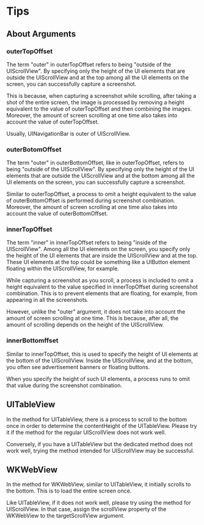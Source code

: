 # Tips

## About Arguments

### outerTopOffset
The term "outer" in outerTopOffset refers to being "outside of the UIScrollView".
By specifying only the height of the UI elements that are outside the UIScrollView and at the top among all the UI elements on the screen, you can successfully capture a screenshot. 

This is because, when capturing a screenshot while scrolling, after taking a shot of the entire screen, the image is processed by removing a height equivalent to the value of outerTopOffset and then combining the images.
Moreover, the amount of screen scrolling at one time also takes into account the value of outerTopOffset.

Usually, UINavigationBar is outer of UIScrollView.

### outerBotomOffset
The term "outer" in outerBottomOffset, like in outerTopOffset, refers to being "outside of the UIScrollView". By specifying only the height of the UI elements that are outside the UIScrollView and at the bottom among all the UI elements on the screen, you can successfully capture a screenshot. 

Similar to outerTopOffset, a process to omit a height equivalent to the value of outerBottomOffset is performed during screenshot combination. 
Moreover, the amount of screen scrolling at one time also takes into account the value of outerBottomOffset.

### innerTopOffset
The term "inner" in innerTopOffset refers to being "inside of the UIScrollView". Among all the UI elements on the screen, you specify only the height of the UI elements that are inside the UIScrollView and at the top. These UI elements at the top could be something like a UIButton element floating within the UIScrollView, for example.

While capturing a screenshot as you scroll, a process is included to omit a height equivalent to the value specified in innerTopOffset during screenshot combination. This is to prevent elements that are floating, for example, from appearing in all the screenshots.

However, unlike the "outer" argument, it does not take into account the amount of screen scrolling at one time. This is because, after all, the amount of scrolling depends on the height of the UIScrollView.

### innerBottomffset
Similar to innerTopOffset, this is used to specify the height of UI elements at the bottom of the UIScrollView. Inside the UIScrollView, and at the bottom, you often see advertisement banners or floating buttons.

When you specify the height of such UI elements, a process runs to omit that value during the screenshot combination.


## UITableView
In the method for UITableView, there is a process to scroll to the bottom once in order to determine the contentHeight of the UITableView. Please try it if the method for the regular UIScrollView does not work well.

Conversely, if you have a UITableView but the dedicated method does not work well, trying the method intended for UIScrollView may be successful.

## WKWebView
In the method for WKWebView, similar to UITableView, it initially scrolls to the bottom. This is to load the entire screen once.

Like UITableView, if it does not work well, please try using the method for UIScrollView. In that case, assign the scrollView property of the WKWebView to the targetScrollView argument.
